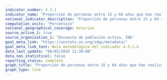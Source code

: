 ```yaml
---
indicator_number: 4.3.1
indicator_name: "Proporción de personas entre 15 y 64 años que han realizado estudios o formación en las últimas cuatro semanas"
national_indicator_description: "Proporción de personas entre 15 y 64 años que han realizado estudios o formación en las últimas cuatro semanas"
computation_units: "Porcentaje"
national_geographical_coverage: Asturias
source_active_1: true
source_organisation_1: "Encuesta de población activa, INE"
goal_meta_link: "https://unstats.un.org/sdgs/metadata/"
goal_meta_link_text: Nota metodológica del indicador 4.3.1.b
data_last_update: "06/05/2020 11:30:00"
data_non_statistical: false
reporting_status: complete
graph_title: "Proporción de personas entre 15 y 64 años que han realizado estudios o formación en las últimas cuatro semanas"
graph_type: line
---
```

